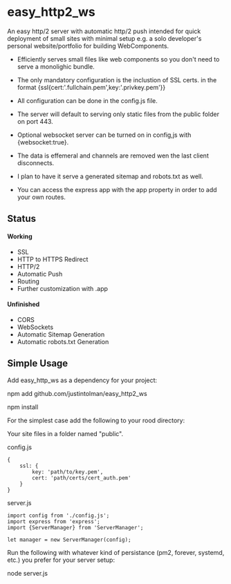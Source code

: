 # easy_http2_ws
An easy http/2 server with automatic http/2 push intended for quick deployment of small sites with minimal setup e.g. a solo developer's personal website/portfolio for building WebComponents.

* Efficiently serves small files like web components so you don't need to serve a monolighic bundle.

* The only mandatory configuration is the inclustion of SSL certs. in the format {ssl{cert:'<path>.fullchain.pem',key:'<path>.privkey.pem'}}
* All configuration can be done in the config.js file.
* The server will default to serving only static files from the public folder on port 443. 
* Optional websocket server can be turned on in config,js with {websocket:true}.
* The data is effemeral and channels are removed wen the last client disconnects.

* I plan to have it serve a generated sitemap and robots.txt as well.

* You can access the express app with the app property in order to add your own routes.

## Status
#### Working
* SSL
* HTTP to HTTPS Redirect
* HTTP/2
* Automatic Push
* Routing
* Further customization with .app

#### Unfinished
* CORS
* WebSockets
* Automatic Sitemap Generation
* Automatic robots.txt Generation

## Simple Usage
Add easy_http_ws as a dependency for your project:

npm add github.com/justintolman/easy_http2_ws

npm install

For the simplest case add the following to your rood directory:

Your site files in a folder named "public".

config.js

	{
		ssl: {
			key: 'path/to/key.pem',
			cert: 'path/certs/cert_auth.pem'
		}
	}

server.js

	import config from './config.js'; 
	import express from 'express';
	import {ServerManager} from 'ServerManager';

	let manager = new ServerManager(config);


Run the following with whatever kind of persistance (pm2, forever, systemd, etc.) you prefer for your server setup:

node server.js
